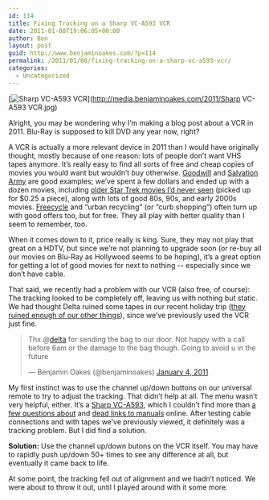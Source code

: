 ```yaml
---
id: 114
title: Fixing Tracking on a Sharp VC-A593 VCR
date: 2011-01-08T19:06:05+00:00
author: Ben
layout: post
guid: http://www.benjaminoakes.com/?p=114
permalink: /2011/01/08/fixing-tracking-on-a-sharp-vc-a593-vcr/
categories:
  - Uncategorized
---
```

[<img class="preview" src="http://media.benjaminoakes.com/2011/Sharp VC-A593 VCR.jpg" alt="Sharp VC-A593 VCR" />](http://media.benjaminoakes.com/2011/Sharp VC-A593 VCR.jpg)

Alright, you may be wondering why I&#8217;m making a blog post about a VCR in 2011. Blu-Ray is supposed to kill DVD any year now, right? 

A VCR is actually a more relevant device in 2011 than I would have originally thought, mostly because of one reason: lots of people don&#8217;t want VHS tapes anymore. It&#8217;s really easy to find all sorts of free and cheap copies of movies you would want but wouldn&#8217;t buy otherwise. [Goodwill](http://www.goodwill.org/) and [Salvation Army](http://www.salvationarmyusa.org/) are good examples; we&#8217;ve spent a few dollars and ended up with a dozen movies, including [older Star Trek movies I&#8217;d never seen](http://www.amazon.com/Star-Trek-VI-Undiscovered-Country/dp/630242335X/ref=sr_1_5?ie=UTF8&qid=1294512878&sr=8-5) (picked up for $0.25 a piece), along with lots of good 80s, 90s, and early 2000s movies. [Freecycle](http://www.freecycle.org/) and &#8220;urban recycling&#8221; (or &#8220;curb shopping&#8221;) often turn up with good offers too, but for free. They all play with better quality than I seem to remember, too. 

When it comes down to it, price really is king. Sure, they may not play that great on a HDTV, but since we&#8217;re not planning to upgrade soon (or re-buy all our movies on Blu-Ray as Hollywood seems to be hoping), it&#8217;s a great option for getting a lot of good movies for next to nothing -- especially since we don&#8217;t have cable. 

That said, we recently had a problem with our VCR (also free, of course): The tracking looked to be completely off, leaving us with nothing but static. We had thought Delta ruined some tapes in our recent holiday trip ([they ruined enough of our other things](http://twitter.com/benjaminoakes/status/22252748820979712)), since we&#8217;ve previously used the VCR just fine. 

<blockquote class="twitter-tweet">
  <p>
    Thx @<a href="https://twitter.com/delta">delta</a> for sending the bag to our door. Not happy with a call before 6am or the damage to the bag though. Going to avoid u in the future
  </p>
  
  <p>
    &mdash; Benjamin Oakes (@benjaminoakes) <a href="https://twitter.com/benjaminoakes/status/22252748820979712">January 4, 2011</a>
  </p>
</blockquote>



My first instinct was to use the channel up/down buttons on our universal remote to try to adjust the tracking. That didn&#8217;t help at all. The menu wasn&#8217;t very helpful, either. It&#8217;s a [Sharp VC-A593](http://www.google.com/search?q=Sharp+VC-A593), which I couldn&#8217;t find more than [a few questions about](http://www.fixya.com/support/t4192685-adjust_tracking_sharp_vc_a593_vcr) and [dead links to manuals](http://www.usersmanualguide.com/sharp/video_recorder/vc-a560u_h960u_h961u) online. After testing cable connections and with tapes we&#8217;ve previously viewed, it definitely was a tracking problem. But I did find a solution. 

**Solution:** Use the channel up/down butons on the VCR itself. You may have to rapidly push up/down 50+ times to see any difference at all, but eventually it came back to life. 

At some point, the tracking fell out of alignment and we hadn&#8217;t noticed. We were about to throw it out, until I played around with it some more.